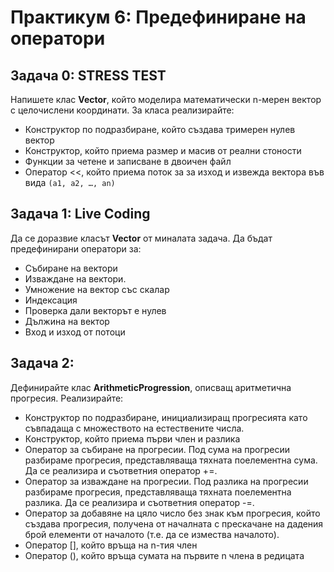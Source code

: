 # Практикум 6: Предефиниране на оператори

## Задача 0: STRESS TEST
Напишете клас **Vector**, който моделира математически n-мерен вектор с целочислени координати.
За класа реализирайте:
- Конструктор по подразбиране, който създава тримерен нулев вектор 
- Конструктор, който приема размер и масив от реални стоности
- Функции за четене и записване в двоичен файл
- Оператор <<, който приема поток за за изход и извежда вектора във вида ```(a1, a2, …, an)```

## Задача 1: Live Coding
Да се доразвие класът **Vector** от миналата задача. Да бъдат предефинирани оператори за:
- Събиране на вектори
- Изваждане на вектори.
- Умножение на вектор със скалар
- Индексация
- Проверка дали векторът е нулев
- Дължина на вектор
- Вход и изход от потоци

## Задача 2:
Дефинирайте клас **ArithmeticProgression**, описващ аритметична прогресия. 
Реализирайте:
- Конструктор по подразбиране, инициализиращ прогресията като съвпадаща с множеството на естествените числа. 
- Конструктор, който приема първи член и разлика
- Оператор за събиране на прогресии. Под сума на прогресии разбираме прогресия, представляваща тяхната поелементна сума. Да се реализира и съответния оператор +=. 
- Оператор за изваждане на прогресии. Под разлика на прогресии разбираме прогресия, представляваща тяхната поелементна разлика. Да се реализира и съответния оператор -=. 
- Оператор за добавяне на цяло число без знак към прогресия, който създава прогресия, получена от началната с прескачане на дадения брой елементи от началото (т.е. да се измества началото).
- Оператор [], който връща на n-тия член
- Оператор (), който връща сумата на първите n члена в редицата 

